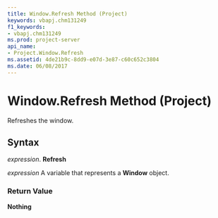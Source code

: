 ```yaml
---
title: Window.Refresh Method (Project)
keywords: vbapj.chm131249
f1_keywords:
- vbapj.chm131249
ms.prod: project-server
api_name:
- Project.Window.Refresh
ms.assetid: 4de21b9c-8dd9-e07d-3e87-c60c652c3804
ms.date: 06/08/2017
---
```



# Window.Refresh Method (Project)

Refreshes the window.


## Syntax

 _expression_. **Refresh**

 _expression_ A variable that represents a **Window** object.


### Return Value

 **Nothing**


